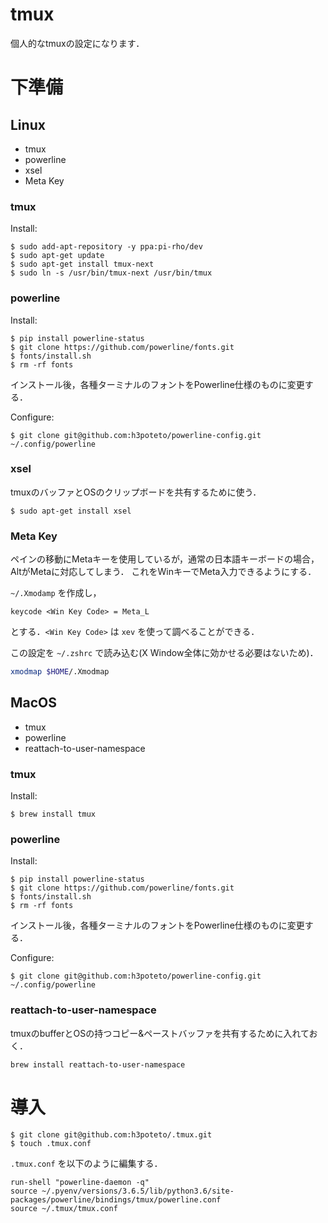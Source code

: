 # tmux
個人的なtmuxの設定になります．

# 下準備
## Linux
- tmux
- powerline
- xsel
- Meta Key

### tmux
Install:

```
$ sudo add-apt-repository -y ppa:pi-rho/dev
$ sudo apt-get update
$ sudo apt-get install tmux-next
$ sudo ln -s /usr/bin/tmux-next /usr/bin/tmux
```

### powerline

Install:

```
$ pip install powerline-status
$ git clone https://github.com/powerline/fonts.git
$ fonts/install.sh
$ rm -rf fonts
```

インストール後，各種ターミナルのフォントをPowerline仕様のものに変更する．

Configure:

```
$ git clone git@github.com:h3poteto/powerline-config.git ~/.config/powerline
```
### xsel
tmuxのバッファとOSのクリップボードを共有するために使う．

```
$ sudo apt-get install xsel
```


### Meta Key
ペインの移動にMetaキーを使用しているが，通常の日本語キーボードの場合，AltがMetaに対応してしまう．
これをWinキーでMeta入力できるようにする．

`~/.Xmodamp` を作成し，

```
keycode <Win Key Code> = Meta_L
```
とする．`<Win Key Code>` は `xev` を使って調べることができる．

この設定を `~/.zshrc` で読み込む(X Window全体に効かせる必要はないため)．

```bash
xmodmap $HOME/.Xmodmap
```


## MacOS
- tmux
- powerline
- reattach-to-user-namespace

### tmux
Install:

```
$ brew install tmux
```

### powerline

Install:

```
$ pip install powerline-status
$ git clone https://github.com/powerline/fonts.git
$ fonts/install.sh
$ rm -rf fonts
```

インストール後，各種ターミナルのフォントをPowerline仕様のものに変更する．

Configure:

```
$ git clone git@github.com:h3poteto/powerline-config.git ~/.config/powerline
```

### reattach-to-user-namespace
tmuxのbufferとOSの持つコピー&ペーストバッファを共有するために入れておく．

```
brew install reattach-to-user-namespace
```


# 導入

```
$ git clone git@github.com:h3poteto/.tmux.git
$ touch .tmux.conf
```

`.tmux.conf` を以下のように編集する．
```
run-shell "powerline-daemon -q"
source ~/.pyenv/versions/3.6.5/lib/python3.6/site-packages/powerline/bindings/tmux/powerline.conf
source ~/.tmux/tmux.conf
```
